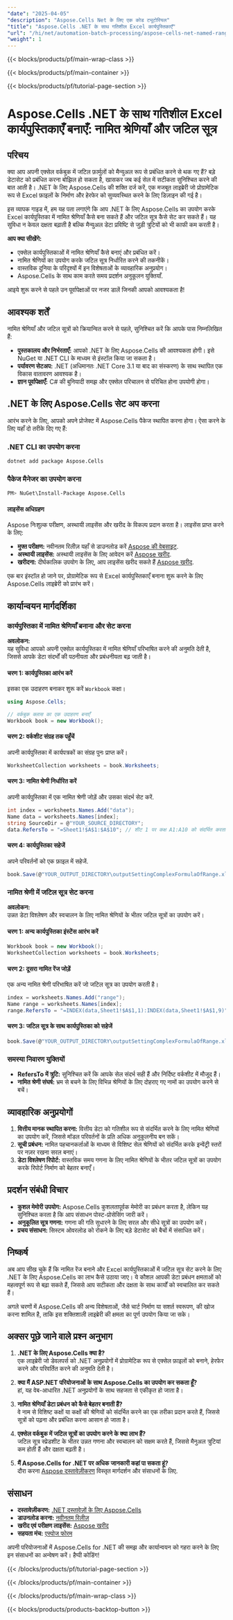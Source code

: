 ```yaml
---
"date": "2025-04-05"
"description": "Aspose.Cells Net के लिए एक कोड ट्यूटोरियल"
"title": "Aspose.Cells .NET के साथ गतिशील Excel कार्यपुस्तिकाएँ"
"url": "/hi/net/automation-batch-processing/aspose-cells-net-named-ranges-complex-formulas/"
"weight": 1
---
```


{{< blocks/products/pf/main-wrap-class >}}

{{< blocks/products/pf/main-container >}}

{{< blocks/products/pf/tutorial-page-section >}}


# Aspose.Cells .NET के साथ गतिशील Excel कार्यपुस्तिकाएँ बनाएँ: नामित श्रेणियाँ और जटिल सूत्र

## परिचय

क्या आप अपनी एक्सेल वर्कबुक में जटिल फ़ार्मुलों को मैन्युअल रूप से प्रबंधित करने से थक गए हैं? बड़े डेटासेट को प्रबंधित करना बोझिल हो सकता है, खासकर जब कई सेल में सटीकता सुनिश्चित करने की बात आती है। .NET के लिए Aspose.Cells की शक्ति दर्ज करें, एक मजबूत लाइब्रेरी जो प्रोग्रामेटिक रूप से Excel फ़ाइलों के निर्माण और हेरफेर को सुव्यवस्थित करने के लिए डिज़ाइन की गई है।

इस व्यापक गाइड में, हम यह पता लगाएंगे कि आप .NET के लिए Aspose.Cells का उपयोग करके Excel कार्यपुस्तिका में नामित श्रेणियाँ कैसे बना सकते हैं और जटिल सूत्र कैसे सेट कर सकते हैं। यह सुविधा न केवल दक्षता बढ़ाती है बल्कि मैन्युअल डेटा प्रविष्टि से जुड़ी त्रुटियों को भी काफी कम करती है।

**आप क्या सीखेंगे:**
- एक्सेल कार्यपुस्तिकाओं में नामित श्रेणियाँ कैसे बनाएं और प्रबंधित करें।
- नामित श्रेणियों का उपयोग करके जटिल सूत्र निर्धारित करने की तकनीकें।
- वास्तविक दुनिया के परिदृश्यों में इन विशेषताओं के व्यावहारिक अनुप्रयोग।
- Aspose.Cells के साथ काम करते समय प्रदर्शन अनुकूलन युक्तियाँ.

आइये शुरू करने से पहले उन पूर्वापेक्षाओं पर नजर डालें जिनकी आपको आवश्यकता है!

## आवश्यक शर्तें

नामित श्रेणियाँ और जटिल सूत्रों को क्रियान्वित करने से पहले, सुनिश्चित करें कि आपके पास निम्नलिखित हैं:

- **पुस्तकालय और निर्भरताएँ:** आपको .NET के लिए Aspose.Cells की आवश्यकता होगी। इसे NuGet या .NET CLI के माध्यम से इंस्टॉल किया जा सकता है।
- **पर्यावरण सेटअप:** .NET (अधिमानतः .NET Core 3.1 या बाद का संस्करण) के साथ स्थापित एक विकास वातावरण आवश्यक है।
- **ज्ञान पूर्वापेक्षाएँ:** C# की बुनियादी समझ और एक्सेल परिचालन से परिचित होना उपयोगी होगा।

## .NET के लिए Aspose.Cells सेट अप करना

आरंभ करने के लिए, आपको अपने प्रोजेक्ट में Aspose.Cells पैकेज स्थापित करना होगा। ऐसा करने के लिए यहाँ दो तरीके दिए गए हैं:

### .NET CLI का उपयोग करना
```bash
dotnet add package Aspose.Cells
```

### पैकेज मैनेजर का उपयोग करना
```bash
PM> NuGet\Install-Package Aspose.Cells
```

#### लाइसेंस अधिग्रहण

Aspose निःशुल्क परीक्षण, अस्थायी लाइसेंस और खरीद के विकल्प प्रदान करता है। लाइसेंस प्राप्त करने के लिए:
- **मुफ्त परीक्षण:** नवीनतम रिलीज़ यहाँ से डाउनलोड करें [Aspose की वेबसाइट](https://releases.aspose.com/cells/net/).
- **अस्थायी लाइसेंस:** अस्थायी लाइसेंस के लिए आवेदन करें [Aspose खरीद](https://purchase.aspose.com/temporary-license/).
- **खरीदना:** दीर्घकालिक उपयोग के लिए, आप लाइसेंस खरीद सकते हैं [Aspose खरीद](https://purchase.aspose.com/buy).

एक बार इंस्टॉल हो जाने पर, प्रोग्रामेटिक रूप से Excel कार्यपुस्तिकाएँ बनाना शुरू करने के लिए Aspose.Cells लाइब्रेरी को प्रारंभ करें।

## कार्यान्वयन मार्गदर्शिका

### कार्यपुस्तिका में नामित श्रेणियाँ बनाना और सेट करना

**अवलोकन:**  
यह सुविधा आपको अपनी एक्सेल कार्यपुस्तिका में नामित श्रेणियाँ परिभाषित करने की अनुमति देती है, जिससे आपके डेटा संदर्भों की पठनीयता और प्रबंधनीयता बढ़ जाती है। 

#### चरण 1: कार्यपुस्तिका आरंभ करें
इसका एक उदाहरण बनाकर शुरू करें `Workbook` कक्षा।
```csharp
using Aspose.Cells;

// वर्कबुक क्लास का एक उदाहरण बनाएँ
Workbook book = new Workbook();
```

#### चरण 2: वर्कशीट संग्रह तक पहुँचें
अपनी कार्यपुस्तिका में कार्यपत्रकों का संग्रह पुनः प्राप्त करें।

```csharp
WorksheetCollection worksheets = book.Worksheets;
```

#### चरण 3: नामित श्रेणी निर्धारित करें
अपनी कार्यपुस्तिका में एक नामित श्रेणी जोड़ें और उसका संदर्भ सेट करें.
```csharp
int index = worksheets.Names.Add("data");
Name data = worksheets.Names[index];
string SourceDir = @"YOUR_SOURCE_DIRECTORY";
data.RefersTo = "=Sheet1!$A$1:$A$10"; // शीट 1 पर कक्ष A1:A10 को संदर्भित करता है
```

#### चरण 4: कार्यपुस्तिका सहेजें
अपने परिवर्तनों को एक फ़ाइल में सहेजें.
```csharp
book.Save(@"YOUR_OUTPUT_DIRECTORY\outputSettingComplexFormulaOfRange.xlsx");
```

### नामित श्रेणी में जटिल सूत्र सेट करना

**अवलोकन:**  
उन्नत डेटा विश्लेषण और स्वचालन के लिए नामित श्रेणियों के भीतर जटिल सूत्रों का उपयोग करें।

#### चरण 1: अन्य कार्यपुस्तिका इंस्टेंस आरंभ करें
```csharp
Workbook book = new Workbook();
WorksheetCollection worksheets = book.Worksheets;
```

#### चरण 2: दूसरा नामित रेंज जोड़ें
एक अन्य नामित श्रेणी परिभाषित करें जो जटिल सूत्र का उपयोग करती है।
```csharp
index = worksheets.Names.Add("range");
Name range = worksheets.Names[index];
range.RefersTo = "=INDEX(data,Sheet1!$A$1,1):INDEX(data,Sheet1!$A$1,9)";
```

#### चरण 3: जटिल सूत्र के साथ कार्यपुस्तिका को सहेजें
```csharp
book.Save(@"YOUR_OUTPUT_DIRECTORY\outputSettingComplexFormulaOfRange.xlsx");
```

### समस्या निवारण युक्तियों

- **RefersTo में त्रुटि:** सुनिश्चित करें कि आपके सेल संदर्भ सही हैं और निर्दिष्ट वर्कशीट में मौजूद हैं।
- **नामित श्रेणी संघर्ष:** भ्रम से बचने के लिए विभिन्न श्रेणियों के लिए दोहराए गए नामों का उपयोग करने से बचें।

## व्यावहारिक अनुप्रयोगों

1. **वित्तीय मानक स्थापित करना:** वित्तीय डेटा को गतिशील रूप से संदर्भित करने के लिए नामित श्रेणियों का उपयोग करें, जिससे मॉडल परिवर्तनों के प्रति अधिक अनुकूलनीय बन सकें।
2. **सूची प्रबंधन:** नामित पहचानकर्ताओं के माध्यम से विशिष्ट सेल श्रेणियों को संदर्भित करके इन्वेंट्री स्तरों पर नज़र रखना सरल बनाएं।
3. **डेटा विश्लेषण रिपोर्ट:** वास्तविक समय गणना के लिए नामित श्रेणियों के भीतर जटिल सूत्रों का उपयोग करके रिपोर्ट निर्माण को बेहतर बनाएँ।

## प्रदर्शन संबंधी विचार

- **कुशल मेमोरी उपयोग:** Aspose.Cells कुशलतापूर्वक मेमोरी का प्रबंधन करता है, लेकिन यह सुनिश्चित करता है कि आप संसाधन पोस्ट-प्रोसेसिंग जारी करें।
- **अनुकूलित सूत्र गणना:** गणना की गति सुधारने के लिए सरल और सीधे सूत्रों का उपयोग करें।
- **प्रचय संसाधन:** सिस्टम ओवरलोड को रोकने के लिए बड़े डेटासेट को बैचों में संसाधित करें।

## निष्कर्ष

अब आप सीख चुके हैं कि नामित रेंज बनाने और Excel कार्यपुस्तिकाओं में जटिल सूत्र सेट करने के लिए .NET के लिए Aspose.Cells का लाभ कैसे उठाया जाए। ये कौशल आपकी डेटा प्रबंधन क्षमताओं को महत्वपूर्ण रूप से बढ़ा सकते हैं, जिससे आप सटीकता और दक्षता के साथ कार्यों को स्वचालित कर सकते हैं।

अगले चरणों में Aspose.Cells की अन्य विशेषताओं, जैसे चार्ट निर्माण या सशर्त स्वरूपण, की खोज करना शामिल है, ताकि इस शक्तिशाली लाइब्रेरी की क्षमता का पूर्ण उपयोग किया जा सके।

## अक्सर पूछे जाने वाले प्रश्न अनुभाग

1. **.NET के लिए Aspose.Cells क्या है?**  
   एक लाइब्रेरी जो डेवलपर्स को .NET अनुप्रयोगों में प्रोग्रामेटिक रूप से एक्सेल फ़ाइलों को बनाने, हेरफेर करने और परिवर्तित करने की अनुमति देती है।

2. **क्या मैं ASP.NET परियोजनाओं के साथ Aspose.Cells का उपयोग कर सकता हूँ?**  
   हां, यह वेब-आधारित .NET अनुप्रयोगों के साथ सहजता से एकीकृत हो जाता है।

3. **नामित श्रेणियाँ डेटा प्रबंधन को कैसे बेहतर बनाती हैं?**  
   वे नाम से विशिष्ट कक्षों या कक्षों की श्रेणियों को संदर्भित करने का एक तरीका प्रदान करते हैं, जिससे सूत्रों को पढ़ना और प्रबंधित करना आसान हो जाता है।

4. **एक्सेल वर्कबुक में जटिल सूत्रों का उपयोग करने के क्या लाभ हैं?**  
   जटिल सूत्र स्प्रेडशीट के भीतर उन्नत गणना और स्वचालन को सक्षम करते हैं, जिससे मैनुअल त्रुटियां कम होती हैं और दक्षता बढ़ती है।

5. **मैं Aspose.Cells for .NET पर अधिक जानकारी कहां पा सकता हूं?**  
   दौरा करना [Aspose दस्तावेज़ीकरण](https://reference.aspose.com/cells/net/) विस्तृत मार्गदर्शन और संसाधनों के लिए.

## संसाधन

- **दस्तावेज़ीकरण:** [.NET दस्तावेज़ों के लिए Aspose.Cells](https://reference.aspose.com/cells/net/)
- **डाउनलोड करना:** [नवीनतम रिलीज़](https://releases.aspose.com/cells/net/)
- **खरीद एवं परीक्षण लाइसेंस:** [Aspose खरीद](https://purchase.aspose.com/buy)
- **सहयता मंच:** [एस्पोज फोरम](https://forum.aspose.com/c/cells/9)

अपनी परियोजनाओं में Aspose.Cells for .NET की समझ और कार्यान्वयन को गहरा करने के लिए इन संसाधनों का अन्वेषण करें। हैप्पी कोडिंग!

{{< /blocks/products/pf/tutorial-page-section >}}

{{< /blocks/products/pf/main-container >}}

{{< /blocks/products/pf/main-wrap-class >}}

{{< blocks/products/products-backtop-button >}}